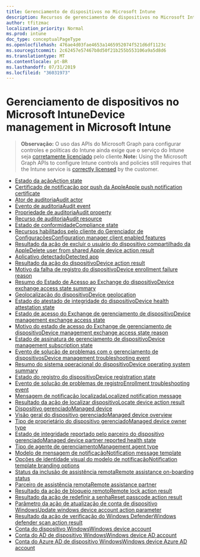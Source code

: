 ```yaml
---
title: Gerenciamento de dispositivos no Microsoft Intune
description: Recursos de gerenciamento de dispositivos no Microsoft Intune
author: tfitzmac
localization_priority: Normal
ms.prod: intune
doc_type: conceptualPageType
ms.openlocfilehash: 476ae4d03fae4653a1465952074f521d6df1123c
ms.sourcegitcommit: 2c62457e57467b8d50f21b255b553106a9a5d8d6
ms.translationtype: MT
ms.contentlocale: pt-BR
ms.lasthandoff: 07/31/2019
ms.locfileid: "36031973"
---
```

# <a name="device-management-in-microsoft-intune"></a><span data-ttu-id="a0baa-103">Gerenciamento de dispositivos no Microsoft Intune</span><span class="sxs-lookup"><span data-stu-id="a0baa-103">Device management in Microsoft Intune</span></span>

> <span data-ttu-id="a0baa-104">**Observação:** O uso das APIs do Microsoft Graph para configurar controles e políticas do Intune ainda exige que o serviço do Intune seja [corretamente licenciado](https://www.microsoft.com/en-us/cloud-platform/microsoft-intune-pricing) pelo cliente.</span><span class="sxs-lookup"><span data-stu-id="a0baa-104">**Note:** Using the Microsoft Graph APIs to configure Intune controls and policies still requires that the Intune service is [correctly licensed](https://www.microsoft.com/en-us/cloud-platform/microsoft-intune-pricing) by the customer.</span></span>

- [<span data-ttu-id="a0baa-105">Estado da ação</span><span class="sxs-lookup"><span data-stu-id="a0baa-105">Action state</span></span>](intune-devices-actionstate.md)
- [<span data-ttu-id="a0baa-106">Certificado de notificação por push da Apple</span><span class="sxs-lookup"><span data-stu-id="a0baa-106">Apple push notification certificate</span></span>](intune-devices-applepushnotificationcertificate.md)
- [<span data-ttu-id="a0baa-107">Ator de auditoria</span><span class="sxs-lookup"><span data-stu-id="a0baa-107">Audit actor</span></span>](intune-auditing-auditactor.md)
- [<span data-ttu-id="a0baa-108">Evento de auditoria</span><span class="sxs-lookup"><span data-stu-id="a0baa-108">Audit event</span></span>](intune-auditing-auditevent.md)
- [<span data-ttu-id="a0baa-109">Propriedade de auditoria</span><span class="sxs-lookup"><span data-stu-id="a0baa-109">Audit property</span></span>](intune-auditing-auditproperty.md)
- [<span data-ttu-id="a0baa-110">Recurso de auditoria</span><span class="sxs-lookup"><span data-stu-id="a0baa-110">Audit resource</span></span>](intune-auditing-auditresource.md)
- [<span data-ttu-id="a0baa-111">Estado de conformidade</span><span class="sxs-lookup"><span data-stu-id="a0baa-111">Compliance state</span></span>](intune-devices-compliancestate.md)
- [<span data-ttu-id="a0baa-112">Recursos habilitados pelo cliente do Gerenciador de Configurações</span><span class="sxs-lookup"><span data-stu-id="a0baa-112">Configuration manager client enabled features</span></span>](intune-devices-configurationmanagerclientenabledfeatures.md)
- [<span data-ttu-id="a0baa-113">Resultado da ação de excluir o usuário do dispositivo compartilhado da Apple</span><span class="sxs-lookup"><span data-stu-id="a0baa-113">Delete user from shared Apple device action result</span></span>](intune-devices-deleteuserfromsharedappledeviceactionresult.md)
- [<span data-ttu-id="a0baa-114">Aplicativo detectado</span><span class="sxs-lookup"><span data-stu-id="a0baa-114">Detected app</span></span>](intune-devices-detectedapp.md)
- [<span data-ttu-id="a0baa-115">Resultado da ação do dispositivo</span><span class="sxs-lookup"><span data-stu-id="a0baa-115">Device action result</span></span>](intune-devices-deviceactionresult.md)
- [<span data-ttu-id="a0baa-116">Motivo da falha de registro do dispositivo</span><span class="sxs-lookup"><span data-stu-id="a0baa-116">Device enrollment failure reason</span></span>](intune-troubleshooting-deviceenrollmentfailurereason.md)
- [<span data-ttu-id="a0baa-117">Resumo do Estado de Acesso ao Exchange do dispositivo</span><span class="sxs-lookup"><span data-stu-id="a0baa-117">Device exchange access state summary</span></span>](intune-devices-deviceexchangeaccessstatesummary.md)
- [<span data-ttu-id="a0baa-118">Geolocalização do dispositivo</span><span class="sxs-lookup"><span data-stu-id="a0baa-118">Device geolocation</span></span>](intune-devices-devicegeolocation.md)
- [<span data-ttu-id="a0baa-119">Estado do atestado de integridade do dispositivo</span><span class="sxs-lookup"><span data-stu-id="a0baa-119">Device health attestation state</span></span>](intune-devices-devicehealthattestationstate.md)
- [<span data-ttu-id="a0baa-120">Estado de acesso do Exchange de gerenciamento de dispositivo</span><span class="sxs-lookup"><span data-stu-id="a0baa-120">Device management exchange access state</span></span>](intune-devices-devicemanagementexchangeaccessstate.md)
- [<span data-ttu-id="a0baa-121">Motivo do estado de acesso do Exchange de gerenciamento de dispositivo</span><span class="sxs-lookup"><span data-stu-id="a0baa-121">Device management exchange access state reason</span></span>](intune-devices-devicemanagementexchangeaccessstatereason.md)
- [<span data-ttu-id="a0baa-122">Estado de assinatura de gerenciamento de dispositivo</span><span class="sxs-lookup"><span data-stu-id="a0baa-122">Device management subscription state</span></span>](intune-devices-devicemanagementsubscriptionstate.md)
- [<span data-ttu-id="a0baa-123">Evento de solução de problemas com o gerenciamento de dispositivos</span><span class="sxs-lookup"><span data-stu-id="a0baa-123">Device management troubleshooting event</span></span>](intune-troubleshooting-devicemanagementtroubleshootingevent.md)
- [<span data-ttu-id="a0baa-124">Resumo do sistema operacional do dispositivo</span><span class="sxs-lookup"><span data-stu-id="a0baa-124">Device operating system summary</span></span>](intune-devices-deviceoperatingsystemsummary.md)
- [<span data-ttu-id="a0baa-125">Estado do registro do dispositivo</span><span class="sxs-lookup"><span data-stu-id="a0baa-125">Device registration state</span></span>](intune-devices-deviceregistrationstate.md)
- [<span data-ttu-id="a0baa-126">Evento de solução de problemas de registro</span><span class="sxs-lookup"><span data-stu-id="a0baa-126">Enrollment troubleshooting event</span></span>](intune-troubleshooting-enrollmenttroubleshootingevent.md)
- [<span data-ttu-id="a0baa-127">Mensagem de notificação localizada</span><span class="sxs-lookup"><span data-stu-id="a0baa-127">Localized notification message</span></span>](intune-notification-localizednotificationmessage.md)
- [<span data-ttu-id="a0baa-128">Resultado da ação de localizar dispositivo</span><span class="sxs-lookup"><span data-stu-id="a0baa-128">Locate device action result</span></span>](intune-devices-locatedeviceactionresult.md)
- [<span data-ttu-id="a0baa-129">Dispositivo gerenciado</span><span class="sxs-lookup"><span data-stu-id="a0baa-129">Managed device</span></span>](intune-devices-manageddevice.md)
- [<span data-ttu-id="a0baa-130">Visão geral do dispositivo gerenciado</span><span class="sxs-lookup"><span data-stu-id="a0baa-130">Managed device overview</span></span>](intune-devices-manageddeviceoverview.md)
- [<span data-ttu-id="a0baa-131">Tipo de proprietário do dispositivo gerenciado</span><span class="sxs-lookup"><span data-stu-id="a0baa-131">Managed device owner type</span></span>](intune-devices-manageddeviceownertype.md)
- [<span data-ttu-id="a0baa-132">Estado de integridade reportado pelo parceiro do dispositivo gerenciado</span><span class="sxs-lookup"><span data-stu-id="a0baa-132">Managed device partner reported health state</span></span>](intune-devices-manageddevicepartnerreportedhealthstate.md)
- [<span data-ttu-id="a0baa-133">Tipo de agente de gerenciamento</span><span class="sxs-lookup"><span data-stu-id="a0baa-133">Management agent type</span></span>](intune-devices-managementagenttype.md)
- [<span data-ttu-id="a0baa-134">Modelo de mensagem de notificação</span><span class="sxs-lookup"><span data-stu-id="a0baa-134">Notification message template</span></span>](intune-notification-notificationmessagetemplate.md)
- [<span data-ttu-id="a0baa-135">Opções de identidade visual do modelo de notificação</span><span class="sxs-lookup"><span data-stu-id="a0baa-135">Notification template branding options</span></span>](intune-notification-notificationtemplatebrandingoptions.md)
- [<span data-ttu-id="a0baa-136">Status da inclusão de assistência remota</span><span class="sxs-lookup"><span data-stu-id="a0baa-136">Remote assistance on-boarding status</span></span>](intune-remoteassistance-remoteassistanceonboardingstatus.md)
- [<span data-ttu-id="a0baa-137">Parceiro de assistência remota</span><span class="sxs-lookup"><span data-stu-id="a0baa-137">Remote assistance partner</span></span>](intune-remoteassistance-remoteassistancepartner.md)
- [<span data-ttu-id="a0baa-138">Resultado da ação de bloqueio remoto</span><span class="sxs-lookup"><span data-stu-id="a0baa-138">Remote lock action result</span></span>](intune-devices-remotelockactionresult.md)
- [<span data-ttu-id="a0baa-139">Resultado da ação de redefinir a senha</span><span class="sxs-lookup"><span data-stu-id="a0baa-139">Reset passcode action result</span></span>](intune-devices-resetpasscodeactionresult.md)
- [<span data-ttu-id="a0baa-140">Parâmetro da ação de atualização de conta de dispositivo Windows</span><span class="sxs-lookup"><span data-stu-id="a0baa-140">Update windows device account action parameter</span></span>](intune-devices-updatewindowsdeviceaccountactionparameter.md)
- [<span data-ttu-id="a0baa-141">Resultado da ação de verificação do Windows Defender</span><span class="sxs-lookup"><span data-stu-id="a0baa-141">Windows defender scan action result</span></span>](intune-devices-windowsdefenderscanactionresult.md)
- [<span data-ttu-id="a0baa-142">Conta do dispositivo Windows</span><span class="sxs-lookup"><span data-stu-id="a0baa-142">Windows device account</span></span>](intune-devices-windowsdeviceaccount.md)
- [<span data-ttu-id="a0baa-143">Conta do AD de dispositivo Windows</span><span class="sxs-lookup"><span data-stu-id="a0baa-143">Windows device AD account</span></span>](intune-devices-windowsdeviceadaccount.md)
- [<span data-ttu-id="a0baa-144">Conta do Azure AD de dispositivo Windows</span><span class="sxs-lookup"><span data-stu-id="a0baa-144">Windows device Azure AD account</span></span>](intune-devices-windowsdeviceazureadaccount.md)
